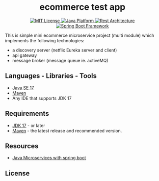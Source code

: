 <h1 align="center"> ecommerce test app</h1>

<p align = "center">
    <a href="https://github.com/Amo95/places-api/blob/main/LICENSE">
        <img alt="MIT License" src="https://img.shields.io/badge/license-MIT%20License-green.svg" />
    </a>
    <a href="https://docs.oracle.com/en/java/" >
        <img alt="Java Platform" src="https://img.shields.io/badge/platform-Java-blue.svg" />
    </a>
    <a href="http://www.vogella.com/tutorials/REST/article.html" >
        <img alt="Rest Architecture" src="https://img.shields.io/badge/architecture-REST-5DADE2.svg" />
    </a>
    <a href="https://projects.spring.io/spring-boot/">
        <img alt = "Spring Boot Framework" src="https://img.shields.io/badge/framework-Spring%20Boot-brightgreen.svg" />
    </a>
</p>

This is simple mini ecommerce microservice project (multi module) which implements the following technologies:
- a discovery server (netflix Eureka server and client)
- api gateway
- message broker (message queue ie. activeMQ)

## Languages - Libraries - Tools

- [Java SE 17](https://docs.oracle.com/en/java/javase/17/)
- [Maven](https://maven.apache.org/what-is-maven.html)
- Any IDE that supports JDK 17

## Requirements

- [JDK 17](http://www.oracle.com/technetwork/java/javase/downloads/jdk8-downloads-2133151.html)  - or later
- [Maven](https://maven.apache.org/download.cgi) - the latest release and recommended version.


## Resources

- [Java Microservices with spring boot](https://spring.io/microservices/)



## License

